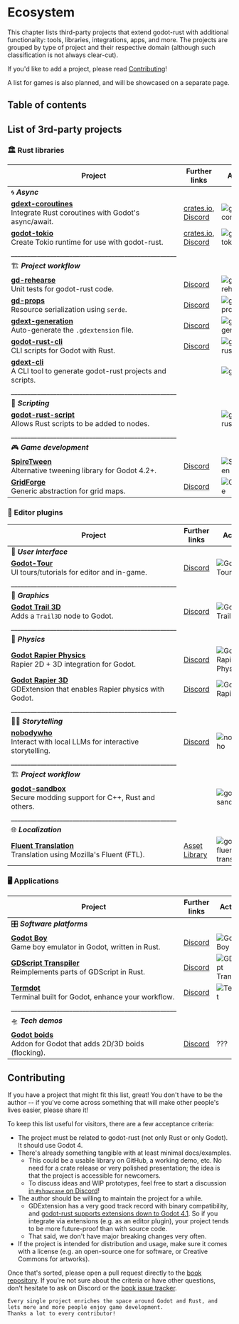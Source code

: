<!--
  ~ Copyright (c) godot-rust; Bromeon and contributors.
  ~ This Source Code Form is subject to the terms of the Mozilla Public
  ~ License, v. 2.0. If a copy of the MPL was not distributed with this
  ~ file, You can obtain one at https://mozilla.org/MPL/2.0/.
-->

# Ecosystem

This chapter lists third-party projects that extend godot-rust with additional functionality: tools, libraries, integrations, apps, and more.
The projects are grouped by type of project and their respective domain (although such classification is not always clear-cut).

If you'd like to add a project, please read [Contributing](#contributing)!

A list for games is also planned, and will be showcased on a separate page.


## Table of contents

<!-- toc -->

## List of 3rd-party projects


### 🏛️ Rust libraries

| Project                                                                        | Further links                                                            | Activity                                      |
|--------------------------------------------------------------------------------|--------------------------------------------------------------------------|-----------------------------------------------|
| 🌀 _**Async**_                                                                 |                                                                          |                                               |
| **[gdext-coroutines]**<br/>Integrate Rust coroutines with Godot's async/await. | [crates.io][gdext-coroutines-crate], [Discord][gdext-coroutines-discord] | ![gdext-coroutines][gdext-coroutines-badge]   |
| **[godot-tokio]**<br/>Create Tokio runtime for use with godot-rust.            | [crates.io][godot-tokio-crate], [Discord][godot-tokio-discord]           | ![godot-tokio][godot-tokio-badge]             |
| ___________________________________________________                            |                                                                          |                                               |
| 🏗️ _**Project workflow**_                                                     |                                                                          |                                               |
| **[gd-rehearse]**<br/>Unit tests for godot-rust code.                          | [Discord][gd-rehearse-discord]                                           | ![gd-rehearse][gd-rehearse-badge]             |
| **[gd-props]**<br/>Resource serialization using `serde`.                       | [Discord][gd-props-discord]                                              | ![gd-props][gd-props-badge]                   |
| **[gdext-generation]**<br/>Auto-generate the `.gdextension` file.              | [Discord][gdext-generation-discord]                                      | ![gdext-generation][gdext-generation-badge]   |
| **[godot-rust-cli]**<br/>CLI scripts for Godot with Rust.                      | [Discord][godot-rust-cli-discord]                                        | ![godot-rust-cli][godot-rust-cli-badge]   |
| **[gdext-cli]**<br/>A CLI tool to generate godot-rust projects and scripts.    |                                                                          | ![gdext-cli][gdext-cli-badge]                 |
| ___________________________________________________|                            |                                      |
| 📜 _**Scripting**_                                                             |                                                                          |                                               |
| **[godot-rust-script]**<br/>Allows Rust scripts to be added to nodes.          |                                                                          | ![godot-rust-script][godot-rust-script-badge] |
| ___________________________________________________                            |                                                                          |                                               |
| 🎮 _**Game development**_                                                      |                                                                          |                                               |
| **[SpireTween]**<br/>Alternative tweening library for Godot 4.2+.              | [Discord][spire-tween-discord]                                           | ![SpireTween][spire-tween-badge]              |
| **[GridForge]**<br/>Generic abstraction for grid maps.                         | [Discord][gridforge-discord]                                             | ![GridForge][gridforge-badge]                 |

[gdext-coroutines]: https://github.com/Houtamelo/gdext_coroutines
[gdext-coroutines-crate]: https://crates.io/crates/gdext_coroutines
[gdext-coroutines-discord]: https://discord.com/channels/723850269347283004/1255555232390451293/125555523
[gdext-coroutines-badge]: https://img.shields.io/github/last-commit/Houtamelo/gdext_coroutines

[godot-tokio]: https://github.com/2-3-5-41/godot_tokio
[godot-tokio-discord]: https://discord.com/channels/723850269347283004/1312490414762364928/1312490414762364928
[godot-tokio-crate]: https://crates.io/crates/godot_tokio
[godot-tokio-badge]: https://img.shields.io/github/last-commit/2-3-5-41/godot_tokio

[gd-rehearse]: https://github.com/StatisMike/gd-rehearse
[gd-rehearse-discord]: https://discord.com/channels/723850269347283004/1179891414474178661/1179891414474178661
[gd-rehearse-badge]: https://img.shields.io/github/last-commit/StatisMike/gd-rehearse

[gd-props]: https://github.com/StatisMike/gd-props
[gd-props-discord]: https://discord.com/channels/723850269347283004/1166451642145701989/1166451642145701989
[gd-props-badge]: https://img.shields.io/github/last-commit/StatisMike/gd-props

[gdext-generation]: https://github.com/sylbeth/gdext-generation
[gdext-generation-discord]: https://discord.com/channels/723850269347283004/1316664276819247124
[gdext-generation-badge]: https://img.shields.io/github/last-commit/sylbeth/gdext-generation

[godot-rust-cli]: https://github.com/TheColorRed/godot-rust
[godot-rust-cli-badge]: https://img.shields.io/github/last-commit/TheColorRed/godot-rust
[godot-rust-cli-discord]: https://discord.com/channels/723850269347283004/1325220721340977253

[gdext-cli]: https://github.com/FrankCasanova/gdext-cli
[gdext-cli-badge]: https://img.shields.io/github/last-commit/FrankCasanova/gdext-cli

[godot-rust-script]: https://github.com/titannano/godot-rust-script
[godot-rust-script-badge]: https://img.shields.io/github/last-commit/titannano/godot-rust-script

[SpireTween]: https://github.com/Houtamelo/spire_tween
[spire-tween-discord]: https://discord.com/channels/723850269347283004/1257474308939452477/1257474308939452477
[spire-tween-badge]: https://img.shields.io/github/last-commit/Houtamelo/spire_tween

[GridForge]: https://github.com/StatisMike/grid-forge
[gridforge-discord]: https://discord.com/channels/723850269347283004/1238991002799444049/1238991002799444049
[gridforge-badge]: https://img.shields.io/github/last-commit/StatisMike/grid-forge


### 🧩 Editor plugins

| Project                                                                       | Further links                           | Activity                                            |
|-------------------------------------------------------------------------------|-----------------------------------------|-----------------------------------------------------|
| 📐 _**User interface**_                                                       |                                         |                                                     |
| **[Godot-Tour]**<br/>UI tours/tutorials for editor and in-game.               | [Discord][godot-tour-discord]           | ![Godot-Tour][godot-tour-badge]                     |
| ___________________________________________________                           |                                         |                                                     |
| 🎨 _**Graphics**_                                                             |                                         |                                                     |
| **[Godot Trail 3D]**<br/>Adds a `Trail3D` node to Godot.                      | [Discord][godot-trail-3d-discord]       | ![Godot Trail 3D][godot-trail-3d-badge]             |
| ___________________________________________________                           |                                         |                                                     |
| 🧲 _**Physics**_                                                              |                                         |                                                     |
| **[Godot Rapier Physics]**<br/>Rapier 2D + 3D integration for Godot.          | [Discord][godot-rapier-physics-discord] | ![Godot Rapier Physics][godot-rapier-physics-badge] |
| **[Godot Rapier 3D]**<br/>GDExtension that enables Rapier physics with Godot. | [Discord][godot-rapier-3d-discord]      | ![Godot Rapier 3D][godot-rapier-3d-badge]           |
| ___________________________________________________                           |                                         |                                                     |
| 🧙‍♂️ _**Storytelling**_                                                      |                                         |                                                     |
 | **[nobodywho]**<br/>Interact with local LLMs for interactive storytelling.    | [Discord][nobodywho-discord]            | ![nobodywho][nobodywho-badge]                       |
| ___________________________________________________                           |                                         |                                                     |
| 🏗️ _**Project workflow**_                                                    |                                         |                                                     |
| **[godot-sandbox]**<br/>Secure modding support for C++, Rust and others.      |                                         | ![godot-sandbox][godot-sandbox-badge]               |
| ___________________________________________________                           |                                         |                                                     |
| 🌐 _**Localization**_                                                        |                                         |                                                     |
| **[Fluent Translation]**<br/>Translation using Mozilla's Fluent (FTL).       | [Asset Library][godot-fluent-translation-assetlib] | ![godot-fluent-translation][godot-fluent-translation-badge] |

[Godot-Tour]: https://github.com/Decapitated/Godot-Tour
[godot-tour-discord]: https://discord.com/channels/723850269347283004/1272688558070698037/1272688558070698037
[godot-tour-badge]: https://img.shields.io/github/last-commit/Decapitated/Godot-Tour

[Godot Trail 3D]: https://github.com/SomeRanDev/Godot-Trail3D
[godot-trail-3d-discord]: https://discord.com/channels/723850269347283004/1246199893043974247/1246199893043974247
[godot-trail-3d-badge]: https://img.shields.io/github/last-commit/SomeRanDev/Godot-Trail3D

[Godot Rapier 3D]: https://github.com/deltasiege/godot-rapier-3d
[godot-rapier-3d-discord]: https://discord.com/channels/723850269347283004/1238758369767198741/1238758369767198741
[godot-rapier-3d-badge]: https://img.shields.io/github/last-commit/deltasiege/godot-rapier-3d

[Godot Rapier Physics]: https://github.com/appsinacup/godot-rapier-physics
[godot-rapier-physics-discord]: https://discord.com/channels/723850269347283004/1233345975255433266/1233345975255433266
[godot-rapier-physics-badge]: https://img.shields.io/github/last-commit/appsinacup/godot-rapier-physics

[nobodywho]: https://github.com/nobodywho-ooo/nobodywho
[nobodywho-discord]: https://discord.com/channels/723850269347283004/1309111775991693332/1309111775991693332
[nobodywho-badge]: https://img.shields.io/github/last-commit/nobodywho-ooo/nobodywho

[godot-sandbox]: https://github.com/libriscv/godot-sandbox
[godot-sandbox-badge]: https://img.shields.io/github/last-commit/libriscv/godot-sandbox

[Fluent Translation]: https://github.com/RedMser/godot-fluent-translation
[godot-fluent-translation-assetlib]: https://godotengine.org/asset-library/asset/2937
[godot-fluent-translation-badge]: https://img.shields.io/github/last-commit/RedMser/godot-fluent-translation


### 🖥️ Applications

| Project                                                                 | Further links                          | Activity                                          |
|-------------------------------------------------------------------------|----------------------------------------|---------------------------------------------------|
| 🎛️ _**Software platforms**_                                            |                                        |                                                   |
| **[Godot Boy]**<br/>Game boy emulator in Godot, written in Rust.        | [Discord][godot-boy-discord]           | ![Godot Boy][godot-boy-badge]                     |
| **[GDScript Transpiler]**<br/>Reimplements parts of GDScript in Rust.   | [Discord][gdscript-transpiler-discord] | ![GDScript Transpiler][gdscript-transpiler-badge] |
| **[Termdot]**<br/>Terminal built for Godot, enhance your workflow.      | [Discord][termdot-discord]             | ![Termdot][termdot-badge]                         |
| ___________________________________________________                     |                                        |                                                   |
| 🛸 _**Tech demos**_                                                     |                                        |                                                   |
| **[Godot boids]**<br/>Addon for Godot that adds 2D/3D boids (flocking). | [Discord][godot-boids-discord]         | ???                                               |

[Godot Boy]: https://gitlab.com/greenfox/godot-boy
[godot-boy-discord]: https://discord.com/channels/723850269347283004/1230789480290586624/1230789480290586624
[godot-boy-badge]: https://img.shields.io/gitlab/last-commit/greenfox/godot-boy

[GDScript Transpiler]: https://gitlab.com/the-SSD/gdscript-transpiler
[gdscript-transpiler-badge]: https://img.shields.io/gitlab/last-commit/the-SSD/gdscript-transpiler
[gdscript-transpiler-discord]: https://discord.com/channels/723850269347283004/1237464552384499833/1237464552384499833

[Godot boids]: https://git.gaze.systems/dusk/godot_boids
[godot-boids-discord]: https://discord.com/channels/723850269347283004/1279645654439821393/1279645654439821393

[Termdot]: https://github.com/termdot/termdot
[termdot-discord]: https://discord.gg/phg7YvSStX
[termdot-badge]: https://img.shields.io/github/last-commit/termdot/termdot


## Contributing

If you have a project that might fit this list, great! You don't have to be the author -- if you've come across something that will make other
people's lives easier, please share it!

To keep this list useful for visitors, there are a few acceptance criteria:

- The project must be related to godot-rust (not only Rust or only Godot). It should use Godot 4.
- There's already something tangible with at least minimal docs/examples.
  - This could be a usable library on GitHub, a working demo, etc. No need for a crate release or very polished presentation; the idea is
    that the project is accessible for newcomers.
  - To discuss ideas and WIP prototypes, feel free to start a discussion [in `#showcase` on Discord][discord-showcase]!
- The author should be willing to maintain the project for a while.
  - GDExtension has a very good track record with binary compatibility, and [godot-rust supports extensions down to Godot 4.1][gdext-compat].
    So if you integrate via extensions (e.g. as an editor plugin), your project tends to be more future-proof than with source code.
  - That said, we don't have major breaking changes very often.
- If the project is intended for distribution and usage, make sure it comes with a license (e.g. an open-source one for software, or
  Creative Commons for artworks).

Once that's sorted, please open a pull request directly to the [book repository][book-repo]. If you're not sure about
the criteria or have other questions, don't hesitate to ask on Discord or the [book issue tracker][book-issues].

```admonish tip title="A thriving ecosystem"
Every single project enriches the space around Godot and Rust, and lets more and more people enjoy game development.
Thanks a lot to every contributor!
```

[discord-showcase]: https://discord.com/channels/723850269347283004/1163944783484563537
[gdext-compat]: ../toolchain/compatibility.md
[book-repo]: https://github.com/godot-rust/book
[book-issues]: https://github.com/godot-rust/book/issues
